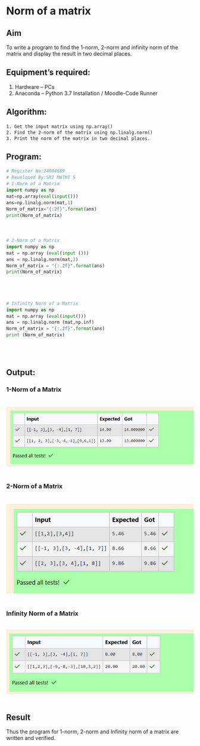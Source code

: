 # Norm of a matrix
## Aim
To write a program to find the 1-norm, 2-norm and infinity norm of the matrix and display the result in two decimal places.
## Equipment’s required:
1.	Hardware – PCs
2.	Anaconda – Python 3.7 Installation / Moodle-Code Runner
## Algorithm:
	1. Get the input matrix using np.array()   
    2. Find the 2-norm of the matrix using np.linalg.norm()
	3. Print the norm of the matrix in two decimal places.
## Program:
```Python
# Register No:24004689
# Developed By:SRI MATHI S
# 1-Norm of a Matrix
import numpy as np
mat=np.array(eval(input()))
ans=np.linalg.norm(mat,1)
Norm_of_matrix="{:2f}".format(ans)
print(Norm_of_matrix)



# 2-Norm of a Matrix
import numpy as np
mat = np.array (eval(input ()))
ans = np.linalg.norm(mat,2)
Norm_of_matrix = "{:.2f}".format(ans)
print(Norm_of_matrix)




# Infinity Norm of a Matrix
import numpy as np
mat = np.array (eval(input()))
ans = np.linalg.norm (mat,np.inf)
Norm_of_matrix = "{:.2f}".format(ans)
print (Norm_of_matrix)





```
## Output:
### 1-Norm of a Matrix
<br>![alt text](image.png)
<br>
<br>

### 2-Norm of a Matrix
<br>![alt text](image-1.png)
<br>
<br>

### Infinity Norm of a Matrix
<br>![alt text](image-2.png)
<br>
<br>

## Result
Thus the program for 1-norm, 2-norm and Infinity norm of a matrix are written and verified.
